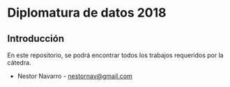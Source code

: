 # Diplomatura de datos 2018

## Introducción
En este repositorio, se podrá encontrar todos los trabajos requeridos por la cátedra.

* Nestor Navarro - nestornav@gmail.com
